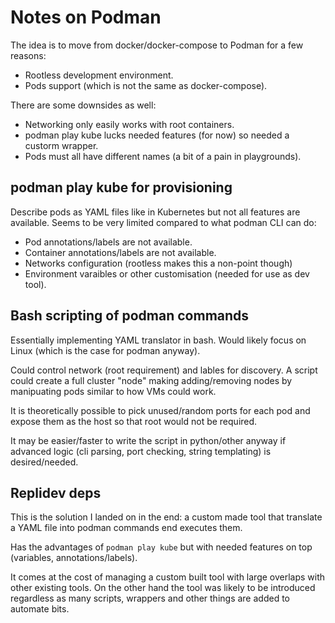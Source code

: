 # Notes on Podman
The idea is to move from docker/docker-compose to Podman for a few reasons:

  * Rootless development environment.
  * Pods support (which is not the same as docker-compose).

There are some downsides as well:

  * Networking only easily works with root containers.
  * podman play kube lucks needed features (for now) so needed a custorm wrapper.
  * Pods must all have different names (a bit of a pain in playgrounds).


## podman play kube for provisioning
Describe pods as YAML files like in Kubernetes but not all features are available.
Seems to be very limited compared to what podman CLI can do:

  * Pod annotations/labels are not available.
  * Container annotations/labels are not available.
  * Networks configuration (rootless makes this a non-point though)
  * Environment varaibles or other customisation (needed for use as dev tool).


## Bash scripting of podman commands
Essentially implementing YAML translator in bash.
Would likely focus on Linux (which is the case for podman anyway).

Could control network (root requirement) and lables for discovery.
A script could create a full cluster "node" making adding/removing nodes
by manipuating pods similar to how VMs could work.

It is theoretically possible to pick unused/random ports for each pod and
expose them as the host so that root would not be required.

It may be easier/faster to write the script in python/other anyway if
advanced logic (cli parsing, port checking, string templating) is desired/needed.


## Replidev deps
This is the solution I landed on in the end: a custom made tool that
translate a YAML file into podman commands end executes them.

Has the advantages of `podman play kube` but with needed features on top
(variables, annotations/labels).

It comes at the cost of managing a custom built tool with large overlaps
with other existing tools.
On the other hand the tool was likely to be introduced regardless as
many scripts, wrappers and other things are added to automate bits.
